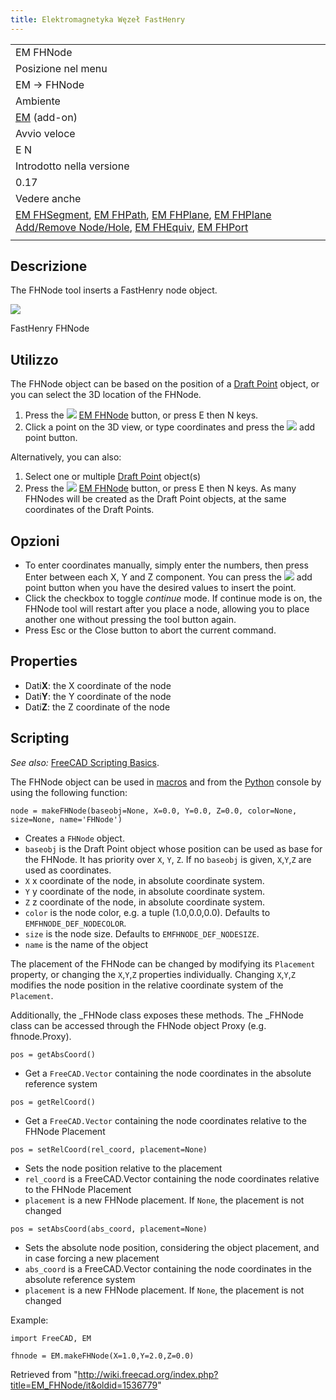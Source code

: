 ```yaml
---
title: Elektromagnetyka Węzeł FastHenry
---
```


|                                                                                                                                                                                                                                                                                                                                           |
| ----------------------------------------------------------------------------------------------------------------------------------------------------------------------------------------------------------------------------------------------------------------------------------------------------------------------------------------- |
| EM FHNode                                                                                                                                                                                                                                                                                                                                 |
| Posizione nel menu                                                                                                                                                                                                                                                                                                                        |
| EM → FHNode                                                                                                                                                                                                                                                                                                                               |
| Ambiente                                                                                                                                                                                                                                                                                                                                  |
| [EM](/EM_Workbench/it "EM Workbench/it") (add-on)                                                                                                                                                                                                                                                                                         |
| Avvio veloce                                                                                                                                                                                                                                                                                                                              |
| E N                                                                                                                                                                                                                                                                                                                                       |
| Introdotto nella versione                                                                                                                                                                                                                                                                                                                 |
| 0.17                                                                                                                                                                                                                                                                                                                                      |
| Vedere anche                                                                                                                                                                                                                                                                                                                              |
| [EM FHSegment](/EM_FHSegment/it "EM FHSegment/it"), [EM FHPath](/EM_FHPath/it "EM FHPath/it"), [EM FHPlane](/EM_FHPlane/it "EM FHPlane/it"), [EM FHPlane Add/Remove Node/Hole](/EM_FHPlaneAddRemoveNodeHole/it "EM FHPlaneAddRemoveNodeHole/it"), [EM FHEquiv](/EM_FHEquiv/it "EM FHEquiv/it"), [EM FHPort](/EM_FHPort/it "EM FHPort/it") |
|                                                                                                                                                                                                                                                                                                                                           |

## Descrizione

The FHNode tool inserts a FastHenry node object.

![](/images/EM_FHNode_Example.png)

FastHenry FHNode

## Utilizzo

The FHNode object can be based on the position of a [Draft Point](/Draft_Point "Draft Point") object, or you can select the 3D location of the FHNode.

1. Press the ![](/images/EM_FHNode.svg) [EM FHNode](/EM_FHNode "EM FHNode") button, or press E then N keys.
2. Click a point on the 3D view, or type coordinates and press the ![](/images/Draft_AddPoint.svg) add point button.

Alternatively, you can also:

1. Select one or multiple [Draft Point](/Draft_Point "Draft Point") object(s)
2. Press the ![](/images/EM_FHNode.svg) [EM FHNode](/EM_FHNode "EM FHNode") button, or press E then N keys. As many FHNodes will be created as the Draft Point objects, at the same coordinates of the Draft Points.

## Opzioni

- To enter coordinates manually, simply enter the numbers, then press Enter between each X, Y and Z component. You can press the ![](/images/Draft_AddPoint.svg) add point button when you have the desired values to insert the point.
- Click the checkbox to toggle _continue_ mode. If continue mode is on, the FHNode tool will restart after you place a node, allowing you to place another one without pressing the tool button again.
- Press Esc or the Close button to abort the current command.

## Properties

- Dati**X**: the X coordinate of the node
- Dati**Y**: the Y coordinate of the node
- Dati**Z**: the Z coordinate of the node

## Scripting

_See also:_ [FreeCAD Scripting Basics](/FreeCAD_Scripting_Basics "FreeCAD Scripting Basics").

The FHNode object can be used in [macros](/Macros "Macros") and from the [Python](/Python "Python") console by using the following function:

```
node = makeFHNode(baseobj=None, X=0.0, Y=0.0, Z=0.0, color=None, size=None, name='FHNode')

```

- Creates a `FHNode` object.
- `baseobj` is the Draft Point object whose position can be used as base for the FHNode. It has priority over `X`, `Y`, `Z`. If no `baseobj` is given, `X`,`Y`,`Z` are used as coordinates.
- `X` x coordinate of the node, in absolute coordinate system.
- `Y` y coordinate of the node, in absolute coordinate system.
- `Z` z coordinate of the node, in absolute coordinate system.
- `color` is the node color, e.g. a tuple (1.0,0.0,0.0). Defaults to `EMFHNODE_DEF_NODECOLOR`.
- `size` is the node size. Defaults to `EMFHNODE_DEF_NODESIZE`.
- `name` is the name of the object

The placement of the FHNode can be changed by modifying its `Placement` property, or changing the `X`,`Y`,`Z` properties individually. Changing `X`,`Y`,`Z` modifies the node position in the relative coordinate system of the `Placement`.

Additionally, the \_FHNode class exposes these methods. The \_FHNode class can be accessed through the FHNode object Proxy (e.g. fhnode.Proxy).

```
pos = getAbsCoord()

```

- Get a `FreeCAD.Vector` containing the node coordinates in the absolute reference system

```
pos = getRelCoord()

```

- Get a `FreeCAD.Vector` containing the node coordinates relative to the FHNode Placement

```
pos = setRelCoord(rel_coord, placement=None)

```

- Sets the node position relative to the placement
- `rel_coord` is a FreeCAD.Vector containing the node coordinates relative to the FHNode Placement
- `placement` is a new FHNode placement. If `None`, the placement is not changed

```
pos = setAbsCoord(abs_coord, placement=None)

```

- Sets the absolute node position, considering the object placement, and in case forcing a new placement
- `abs_coord` is a FreeCAD.Vector containing the node coordinates in the absolute reference system
- `placement` is a new FHNode placement. If `None`, the placement is not changed

Example:

```
import FreeCAD, EM

fhnode = EM.makeFHNode(X=1.0,Y=2.0,Z=0.0)

```

Retrieved from "<http://wiki.freecad.org/index.php?title=EM_FHNode/it&oldid=1536779>"
